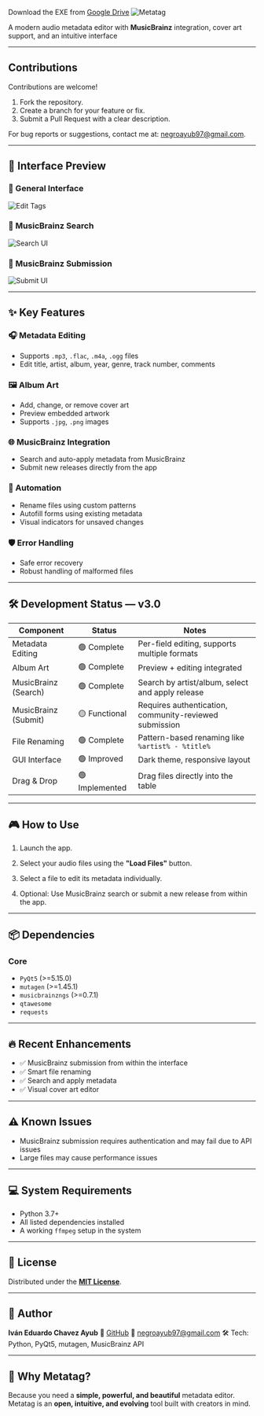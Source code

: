 Download the EXE from [Google Drive](https://drive.google.com/file/d/1noVr8WXN2tWL-xoOV3PKoUF0mCyapiUl/view?usp=sharing)
![Metatag](Banner.png)

A modern audio metadata editor with **MusicBrainz** integration, cover art support, and an intuitive interface

---

## Contributions

Contributions are welcome!

1. Fork the repository.
2. Create a branch for your feature or fix.
3. Submit a Pull Request with a clear description.

For bug reports or suggestions, contact me at: [negroayub97@gmail.com](mailto:negroayub97@gmail.com).

---

## 📸 Interface Preview

### 🔹 General Interface

![Edit Tags](Captures/Edit_Options.png)

### 🔹 MusicBrainz Search

![Search UI](Captures/Search_UI.png)

### 🔹 MusicBrainz Submission

![Submit UI](Captures/Submission_UI.png)

---

## ✨ Key Features

### 🎧 Metadata Editing

- Supports `.mp3`, `.flac`, `.m4a`, `.ogg` files
- Edit title, artist, album, year, genre, track number, comments

### 🖼️ Album Art

- Add, change, or remove cover art
- Preview embedded artwork
- Supports `.jpg`, `.png` images

### 🌐 MusicBrainz Integration

- Search and auto-apply metadata from MusicBrainz
- Submit new releases directly from the app

### 🧠 Automation

- Rename files using custom patterns
- Autofill forms using existing metadata
- Visual indicators for unsaved changes

### 🛡️ Error Handling

- Safe error recovery
- Robust handling of malformed files

---

## 🛠️ Development Status — v3.0

| Component            | Status         | Notes                                                  |
| -------------------- | -------------- | ------------------------------------------------------ |
| Metadata Editing     | 🟢 Complete    | Per-field editing, supports multiple formats           |
| Album Art            | 🟢 Complete    | Preview + editing integrated                           |
| MusicBrainz (Search) | 🟢 Complete    | Search by artist/album, select and apply release       |
| MusicBrainz (Submit) | 🟡 Functional  | Requires authentication, community-reviewed submission |
| File Renaming        | 🟢 Complete    | Pattern-based renaming like `%artist% - %title%`       |
| GUI Interface        | 🟢 Improved    | Dark theme, responsive layout                          |
| Drag & Drop          | 🟢 Implemented | Drag files directly into the table                     |

---

## 🎮 How to Use

1. Launch the app.

2. Select your audio files using the **"Load Files"** button.

3. Select a file to edit its metadata individually.

4. Optional: Use MusicBrainz search or submit a new release from within the app.

---

## 📦 Dependencies

### Core

- `PyQt5` (>=5.15.0)
- `mutagen` (>=1.45.1)
- `musicbrainzngs` (>=0.7.1)
- `qtawesome`
- `requests`

---

## 🔥 Recent Enhancements

- ✅ MusicBrainz submission from within the interface
- ✅ Smart file renaming
- ✅ Search and apply metadata
- ✅ Visual cover art editor

---

## ⚠️ Known Issues

- MusicBrainz submission requires authentication and may fail due to API issues
- Large files may cause performance issues

---

## 💻 System Requirements

- Python 3.7+
- All listed dependencies installed
- A working `ffmpeg` setup in the system

---

## 📄 License

Distributed under the **[MIT License](LICENSE)**.

---

## 👤 Author

**Iván Eduardo Chavez Ayub**
🔗 [GitHub](https://github.com/Ivan-Ayub97)
📧 [negroayub97@gmail.com](mailto:negroayub97@gmail.com)
🛠️ Tech: Python, PyQt5, mutagen, MusicBrainz API

---

## 🌟 Why Metatag?

Because you need a **simple, powerful, and beautiful** metadata editor.
Metatag is an **open, intuitive, and evolving** tool built with creators in mind.
